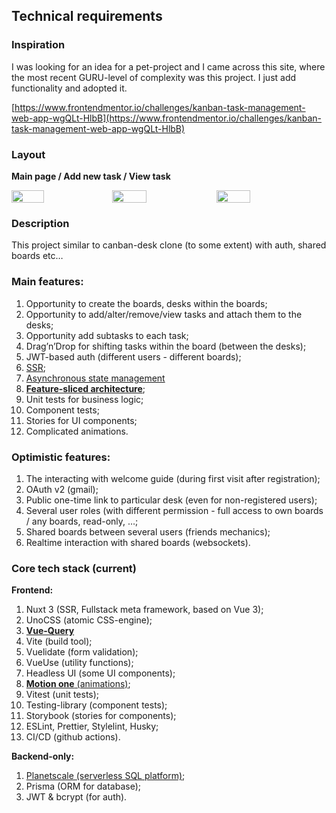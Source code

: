 ## T**echnical requirements**

### Inspiration

I was looking for an idea for a pet-project and I came across this site, where the most recent GURU-level of complexity was this project. I just add functionality and adopted it.

[https://www.frontendmentor.io/challenges/kanban-task-management-web-app-wgQLt-HlbB](https://www.frontendmentor.io/challenges/kanban-task-management-web-app-wgQLt-HlbB)

### Layout

__Main page / Add new task / View task__
  <div style="display:flex;width:100%;">
    <img style="width:32%; object-fit:contain" src="https://user-images.githubusercontent.com/73850614/213936168-1dc9316b-3e36-4677-bbec-fadd09e67fbe.png" />
    <img style="width:33%; object-fit:contain" src="https://user-images.githubusercontent.com/73850614/213936116-e11e61a3-00d8-437e-9c0e-d168acadb6ef.png" />
    <img style="width:33%; object-fit:contain" src="https://user-images.githubusercontent.com/73850614/213935934-d64cdc88-f828-471c-87db-aa67e6ce9130.png" />
  </div>

### Description

This project similar to canban-desk clone (to some extent) with auth, shared boards etc…

### Main features:

1. Opportunity to create the boards, desks within the boards;
2. Opportunity to add/alter/remove/view tasks and attach them to the desks;
3. Opportunity add subtasks to each task;
4. Drag’n’Drop for shifting tasks within the board (between the desks);
5. JWT-based auth (different users - different boards);
6. [SSR](https://nuxt.com/);
7. [Asynchronous state management](https://tanstack.com/query/latest)
8. [**Feature-sliced architecture**](https://feature-sliced.design/docs);
9. Unit tests for business logic;
10. Component tests;
11. Stories for UI components;
12. Complicated animations.

### Optimistic features:

1. The interacting with welcome guide (during first visit after registration);
2. OAuth v2 (gmail);
3. Public one-time link to particular desk (even for non-registered users);
4. Several user roles (with different permission - full access to own boards / any boards, read-only, …;
5. Shared boards between several users (friends mechanics);
6. Realtime interaction with shared boards (websockets).

### Core tech stack (current)

**Frontend:**

1. Nuxt 3 (SSR, Fullstack meta framework, based on Vue 3);
2. UnoCSS (atomic CSS-engine);
3. [**Vue-Query**](https://tanstack.com/query/v4/docs/vue/overview)
4. Vite (build tool);
5. Vuelidate (form validation);
6. VueUse (utility functions);
7. Headless UI (some UI components);
8. [**Motion one** (animations)](https://motion.dev/vue/quick-start);
9. Vitest (unit tests);
10. Testing-library (component tests);
11. Storybook (stories for components);
12. ESLint, Prettier, Stylelint, Husky;
13. CI/CD (github actions).

**Backend-only:**

1. [Planetscale (serverless SQL platform)](https://planetscale.com/);
2. Prisma (ORM for database);
3. JWT & bcrypt (for auth).
